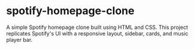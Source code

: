 # spotify-homepage-clone
A simple Spotify homepage clone built using HTML and CSS. This project replicates Spotify's UI with a responsive layout, sidebar, cards, and music player bar.
